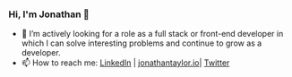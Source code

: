 ### Hi, I'm Jonathan 👋

- 🔭 I’m actively looking for a role as a full stack or front-end developer in which I can solve interesting problems and continue to grow as a developer.
- 📫 How to reach me: [LinkedIn](https://www.linkedin.com/in/jonathan-craig-taylor/) | [jonathantaylor.io](https://jonathantaylor.io])| [Twitter](https://twitter.com/jonyonson)

<!--
**jonyonson/jonyonson** is a ✨ _special_ ✨ repository because its `README.md` (this file) appears on your GitHub profile.

Here are some ideas to get you started:

- 🔭 I’m currently working on ...
- 🌱 I’m currently learning ...
- 👯 I’m looking to collaborate on ...
- 🤔 I’m looking for help with ...
- 💬 Ask me about ...
- 📫 How to reach me: ...
- 😄 Pronouns: ...
- ⚡ Fun fact: ...
-->
